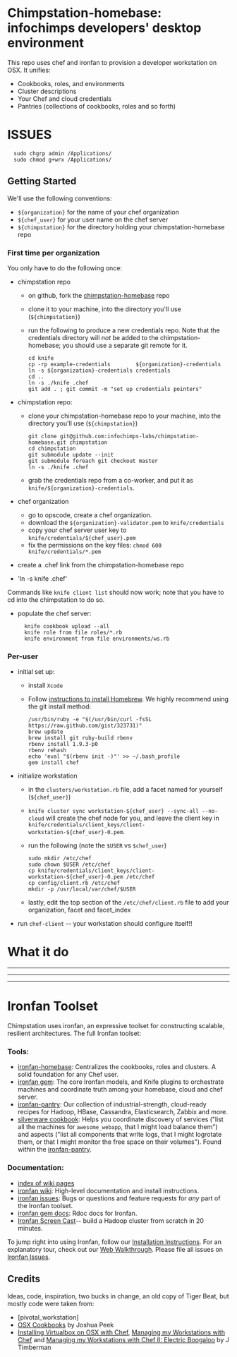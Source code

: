 # Chimpstation-homebase: infochimps developers' desktop environment

This repo uses chef and ironfan to provision a developer workstation on OSX. It unifies:

* Cookbooks, roles, and environments
* Cluster descriptions
* Your Chef and cloud credentials
* Pantries (collections of cookbooks, roles and so forth)


# ISSUES

      sudo chgrp admin /Applications/ 
      sudo chmod g+wrx /Applications/


## Getting Started

We'll use the following conventions:

* `${organization}`  for the name of your chef organization
* `${chef_user}`     for your user name on the chef server
* `${chimpstation}`  for the directory holding your chimpstation-homebase repo

### First time per organization

You only have to do the following once:

* chimpstation repo
  - on github, fork the [chimpstation-homebase](http://github.com/infochimps-labs/chimpstation) repo
  - clone it to your machine, into the directory you'll use (`${chimpstation}`)
  - run the following to produce a new credentials repo. Note that the credentials directory will *not* be added to the chimpstation-homebase; you should use a separate git remote for it.

        cd knife
        cp -rp example-credentials        ${organization}-credentials
        ln -s ${organization}-credentials credentials
        cd ..
        ln -s ./knife .chef
        git add . ; git commit -m "set up credentials pointers"
        
* chimpstation repo:
  - clone your chimpstation-homebase repo to your machine, into the directory you'll use (`${chimpstation}`)

        git clone git@github.com:infochimps-labs/chimpstation-homebase.git chimpstation
        cd chimpstation
        git submodule update --init
        git submodule foreach git checkout master
        ln -s ./knife .chef

  - grab the credentials repo from a co-worker, and put it as `knife/${organization}-credentials`.

* chef organization  
  - go to opscode, create a chef organization. 
  - download the `${organization}-validator.pem` to `knife/credentials`
  - copy your chef server user key to `knife/credentials/${chef_user}.pem`
  - fix the permissions on the key files: `chmod 600 knife/credentials/*.pem`

* create a .chef link from the chimpstation-homebase repo
- 'ln -s knife .chef'

Commands like `knife client list` should now work; note that you have to cd into the chimpstation to do so.
  
* populate the chef server:

        knife cookbook upload --all
        knife role from file roles/*.rb
        knife environment from file environments/ws.rb

### Per-user

* initial set up:
  - install `Xcode`
  - Follow [instructions to install Homebrew](https://github.com/mxcl/homebrew/wiki/installation). We highly recommend using the git install method:
  
        /usr/bin/ruby -e "$(/usr/bin/curl -fsSL https://raw.github.com/gist/323731)"
        brew update
        brew install git ruby-build rbenv
        rbenv install 1.9.3-p0
        rbenv rehash
        echo 'eval "$(rbenv init -)"' >> ~/.bash_profile
        gem install chef 

* initialize workstation
  - in the `clusters/workstation.rb` file, add a facet named for yourself (`${chef_user}`)
  - `knife cluster sync workstation-${chef_user} --sync-all --no-cloud` will create the chef node for you, and leave the client key in `knife/credentials/client_keys/client-workstation-${chef_user}-0.pem`.
  - run the following (note the `$USER` vs `$chef_user`)
     
        sudo mkdir /etc/chef
        sudo chown $USER /etc/chef
        cp knife/credentials/client_keys/client-workstation-${chef_user}-0.pem /etc/chef
        cp config/client.rb /etc/chef
        mkdir -p /usr/local/var/chef/$USER

  - lastly, edit the top section of the `/etc/chef/client.rb` file to add your organization, facet and facet_index

* run `chef-client` -- your workstation should configure itself!!

# What it do







__________________________________________________________________________
__________________________________________________________________________
__________________________________________________________________________

# Ironfan Toolset

Chimpstation uses ironfan, an expressive toolset for constructing scalable, resilient architectures. The full Ironfan toolset:

### Tools:

* [ironfan-homebase](https://github.com/infochimps-labs/ironfan-homebase): Centralizes the cookbooks, roles and clusters. A solid foundation for any Chef user.
* [ironfan gem](https://github.com/infochimps-labs/ironfan): The core Ironfan models, and Knife plugins to orchestrate machines and coordinate truth among your homebase, cloud and chef server. 
* [ironfan-pantry](https://github.com/infochimps-labs/ironfan-pantry): Our collection of industrial-strength, cloud-ready recipes for Hadoop, HBase, Cassandra, Elasticsearch, Zabbix and more. 
* [silverware cookbook](https://github.com/infochimps-labs/ironfan-pantry/tree/master/cookbooks/silverware): Helps you coordinate discovery of services ("list all the machines for `awesome_webapp`, that I might load balance them") and aspects ("list all components that write logs, that I might logrotate them, or that I might monitor the free space on their volumes"). Found within the [ironfan-pantry](https://github.com/infochimps-labs/ironfan-pantry).

### Documentation:

* [index of wiki pages](https://github.com/infochimps-labs/ironfan/wiki/_pages)
* [ironfan wiki](https://github.com/infochimps-labs/ironfan/wiki): High-level documentation and install instructions.
* [ironfan issues](https://github.com/infochimps-labs/ironfan/issues): Bugs or questions and feature requests for *any* part of the Ironfan toolset.
* [ironfan gem docs](http://rdoc.info/gems/ironfan): Rdoc docs for Ironfan.
* [Ironfan Screen Cast](http://vimeo.com/37279372)-- build a Hadoop cluster from scratch in 20 minutes.

To jump right into using Ironfan, follow our [Installation Instructions](https://github.com/infochimps-labs/ironfan/wiki/INSTALL). For an explanatory tour, check out our [Web Walkthrough](https://github.com/infochimps-labs/ironfan/wiki/walkthrough-web).  Please file all issues on [Ironfan Issues](https://github.com/infochimps-labs/ironfan/issues).

## Credits

Ideas, code, inspiration, two bucks in change, an old copy of Tiger Beat, but mostly code were taken from:

* [pivotal_workstation]
* [OSX Cookbooks](https://github.com/josh/osx-cookbooks/tree/master/scratch) by Joshua Peek
* [Installing Virtualbox on OSX with Chef](http://jtimberman.posterous.com/installing-virtualbox-on-osx-with-chef), [Managing my Workstations with Chef](http://jtimberman.posterous.com/managing-my-workstations-with-chef) and [Managing my Workstations with Chef II: Electric Boogaloo](http://jtimberman.posterous.com/update-to-managing-my-workstations) by J Timberman
